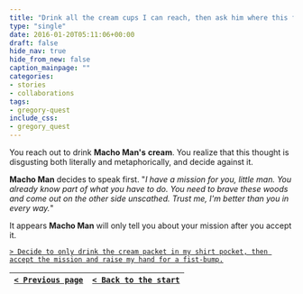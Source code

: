 ```yaml
---
title: "Drink all the cream cups I can reach, then ask him where this forest is."
type: "single"
date: 2016-01-20T05:11:06+00:00
draft: false
hide_nav: true
hide_from_new: false
caption_mainpage: ""
categories:
- stories
- collaborations
tags:
- gregory-quest
include_css:
- gregory_quest
---
```


You reach out to drink **Macho Man's** **cream**. You realize that this thought is disgusting both literally and metaphorically, and decide against it.

**Macho Man** decides to speak first. "*I have a mission for you, little man. You already know part of what you have to do. You need to brave these woods and come out on the other side unscathed. Trust me, I'm better than you in every way.*"

It appears **Macho Man** will only tell you about your mission after you accept it.

[``> Decide to only drink the cream packet in my shirt pocket, then accept the mission and raise my hand for a fist-bump.``](../8)

|[``< Previous page``](../6)|[``< Back to the start``](../)|
|---|---|